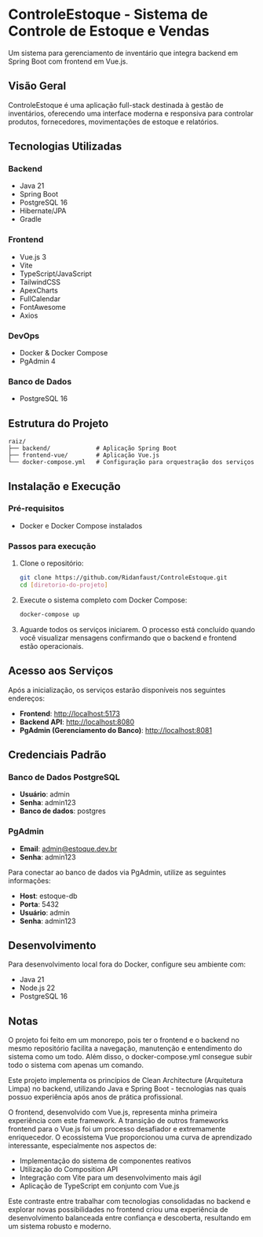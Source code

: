 # ControleEstoque - Sistema de Controle de Estoque e Vendas

Um sistema para gerenciamento de inventário que integra backend em Spring Boot com frontend em Vue.js.

## Visão Geral

ControleEstoque é uma aplicação full-stack destinada à gestão de inventários, oferecendo uma interface moderna e responsiva para controlar produtos, fornecedores, movimentações de estoque e relatórios.

## Tecnologias Utilizadas

### Backend
- Java 21
- Spring Boot
- PostgreSQL 16
- Hibernate/JPA
- Gradle

### Frontend
- Vue.js 3
- Vite
- TypeScript/JavaScript
- TailwindCSS
- ApexCharts
- FullCalendar
- FontAwesome
- Axios

### DevOps
- Docker & Docker Compose
- PgAdmin 4

### Banco de Dados
- PostgreSQL 16

## Estrutura do Projeto

```
raiz/
├── backend/             # Aplicação Spring Boot
├── frontend-vue/        # Aplicação Vue.js
└── docker-compose.yml   # Configuração para orquestração dos serviços
```

## Instalação e Execução

### Pré-requisitos
- Docker e Docker Compose instalados

### Passos para execução

1. Clone o repositório:
   ```bash
   git clone https://github.com/Ridanfaust/ControleEstoque.git
   cd [diretorio-do-projeto]
   ```

2. Execute o sistema completo com Docker Compose:
   ```bash
   docker-compose up
   ```

3. Aguarde todos os serviços iniciarem. O processo está concluído quando você visualizar mensagens confirmando que o backend e frontend estão operacionais.

## Acesso aos Serviços

Após a inicialização, os serviços estarão disponíveis nos seguintes endereços:

- **Frontend**: [http://localhost:5173](http://localhost:5173)
- **Backend API**: [http://localhost:8080](http://localhost:8080)
- **PgAdmin (Gerenciamento do Banco)**: [http://localhost:8081](http://localhost:8081)

## Credenciais Padrão

### Banco de Dados PostgreSQL
- **Usuário**: admin
- **Senha**: admin123
- **Banco de dados**: postgres

### PgAdmin
- **Email**: admin@estoque.dev.br
- **Senha**: admin123

Para conectar ao banco de dados via PgAdmin, utilize as seguintes informações:
- **Host**: estoque-db
- **Porta**: 5432
- **Usuário**: admin
- **Senha**: admin123

## Desenvolvimento

Para desenvolvimento local fora do Docker, configure seu ambiente com:
- Java 21
- Node.js 22
- PostgreSQL 16

## Notas

O projeto foi feito em um monorepo, pois ter o frontend e o backend no mesmo repositório facilita a navegação, manutenção e entendimento do sistema como um todo. Além disso, o docker-compose.yml consegue subir todo o sistema com apenas um comando.

Este projeto implementa os princípios de Clean Architecture (Arquitetura Limpa) no backend, utilizando Java e Spring Boot - tecnologias nas quais possuo experiência após anos de prática profissional.

O frontend, desenvolvido com Vue.js, representa minha primeira experiência com este framework. A transição de outros frameworks frontend para o Vue.js foi um processo desafiador e extremamente enriquecedor. O ecossistema Vue proporcionou uma curva de aprendizado interessante, especialmente nos aspectos de:

- Implementação do sistema de componentes reativos
- Utilização do Composition API
- Integração com Vite para um desenvolvimento mais ágil
- Aplicação de TypeScript em conjunto com Vue.js

Este contraste entre trabalhar com tecnologias consolidadas no backend e explorar novas possibilidades no frontend criou uma experiência de desenvolvimento balanceada entre confiança e descoberta, resultando em um sistema robusto e moderno.
